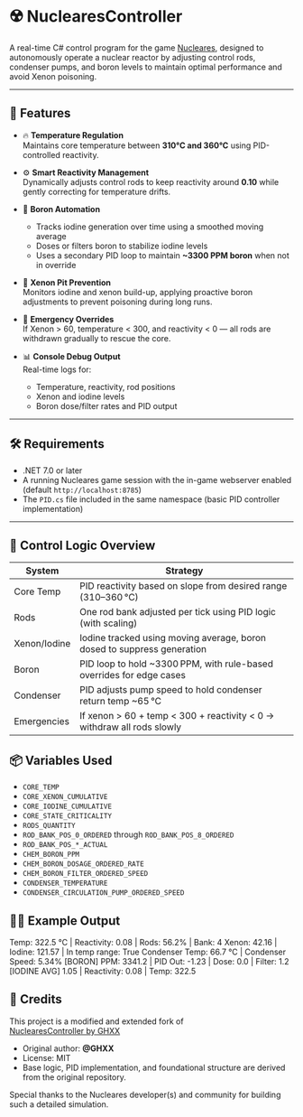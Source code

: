 # ☢️ NuclearesController

A real-time C# control program for the game [Nucleares](https://store.steampowered.com/app/2589480/Nucleares), designed to autonomously operate a nuclear reactor by adjusting control rods, condenser pumps, and boron levels to maintain optimal performance and avoid Xenon poisoning.

---

## 🎯 Features

- 🔥 **Temperature Regulation**  
  Maintains core temperature between **310°C and 360°C** using PID-controlled reactivity.

- ⚙️ **Smart Reactivity Management**  
  Dynamically adjusts control rods to keep reactivity around **0.10** while gently correcting for temperature drifts.

- 🧪 **Boron Automation**  
  - Tracks iodine generation over time using a smoothed moving average  
  - Doses or filters boron to stabilize iodine levels  
  - Uses a secondary PID loop to maintain **~3300 PPM boron** when not in override

- 🧬 **Xenon Pit Prevention**  
  Monitors iodine and xenon build-up, applying proactive boron adjustments to prevent poisoning during long runs.

- 🛑 **Emergency Overrides**  
  If Xenon > 60, temperature < 300, and reactivity < 0 — all rods are withdrawn gradually to rescue the core.

- 📊 **Console Debug Output**  
  Real-time logs for:
  - Temperature, reactivity, rod positions
  - Xenon and iodine levels
  - Boron dose/filter rates and PID output

---

## 🛠 Requirements

- .NET 7.0 or later
- A running Nucleares game session with the in-game webserver enabled (default `http://localhost:8785`)
- The `PID.cs` file included in the same namespace (basic PID controller implementation)

---

## 🧠 Control Logic Overview

| System       | Strategy                                                                 |
|--------------|--------------------------------------------------------------------------|
| Core Temp    | PID reactivity based on slope from desired range (310–360 °C)            |
| Rods         | One rod bank adjusted per tick using PID logic (with scaling)            |
| Xenon/Iodine | Iodine tracked using moving average, boron dosed to suppress generation  |
| Boron        | PID loop to hold ~3300 PPM, with rule-based overrides for edge cases     |
| Condenser    | PID adjusts pump speed to hold condenser return temp ~65 °C              |
| Emergencies  | If xenon > 60 + temp < 300 + reactivity < 0 → withdraw all rods slowly   |


## 📦 Variables Used

- `CORE_TEMP`
- `CORE_XENON_CUMULATIVE`
- `CORE_IODINE_CUMULATIVE`
- `CORE_STATE_CRITICALITY`
- `RODS_QUANTITY`
- `ROD_BANK_POS_0_ORDERED` through `ROD_BANK_POS_8_ORDERED`
- `ROD_BANK_POS_*_ACTUAL`
- `CHEM_BORON_PPM`
- `CHEM_BORON_DOSAGE_ORDERED_RATE`
- `CHEM_BORON_FILTER_ORDERED_SPEED`
- `CONDENSER_TEMPERATURE`
- `CONDENSER_CIRCULATION_PUMP_ORDERED_SPEED`

## 👨‍🔬 Example Output

Temp: 322.5 °C | Reactivity: 0.08 | Rods: 56.2% | Bank: 4
Xenon: 42.16 | Iodine: 121.57 | In temp range: True
Condenser Temp: 66.7 °C | Condenser Speed: 5.34%
[BORON] PPM: 3341.2 | PID Out: -1.23 | Dose: 0.0 | Filter: 1.2
[IODINE AVG] 1.05 | Reactivity: 0.08 | Temp: 322.5

## 🙏 Credits

This project is a modified and extended fork of  
[NuclearesController by GHXX](https://github.com/GHXX/NuclearesController)

- Original author: **@GHXX**
- License: MIT
- Base logic, PID implementation, and foundational structure are derived from the original repository.

Special thanks to the Nucleares developer(s) and community for building such a detailed simulation.
